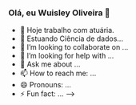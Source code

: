 ###  Olá, eu Wuisley Oliveira 👋

- 🔭 Hoje trabalho com atuária.
- 🌱 Estuando Ciência de dados...
- 👯 I’m looking to collaborate on ...
- 🤔 I’m looking for help with ...
- 💬 Ask me about ...
- 📫 How to reach me: ...
- 😄 Pronouns: ...
- ⚡ Fun fact: ...
-->
